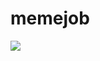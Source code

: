 # memejob

![](https://scontent.flhr4-1.fna.fbcdn.net/v/t1.0-9/11071514_373798532812666_3422614954300110362_n.jpg?oh=79df227a2ec2c04eca27ddd328f3290a&oe=588DB252)
